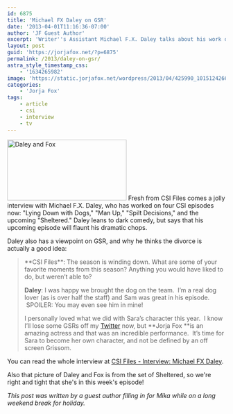 ```yaml
---
id: 6875
title: 'Michael FX Daley on GSR'
date: '2013-04-01T11:16:36-07:00'
author: 'JF Guest Author'
excerpt: 'Writer''s Assistant Michael F.X. Daley talks about his work on set and just a touch on his thoughts about the latest GSR happenings.'
layout: post
guid: 'https://jorjafox.net/?p=6875'
permalink: /2013/daley-on-gsr/
astra_style_timestamp_css:
    - '1634265982'
image: 'https://static.jorjafox.net/wordpress/2013/04/425990_10151242667651332_1808399906_n.jpg'
categories:
    - 'Jorja Fox'
tags:
    - article
    - csi
    - interview
    - tv
---
```


<img class="alignleft size-thumbnail wp-image-6876" alt="Daley and Fox" src="//static.jorjafox.net/wordpress/2013/04/425990_10151242667651332_1808399906_n.jpg" width="275" height="140" /> Fresh from CSI Files comes a jolly interview with Michael F.X. Daley, who has worked on four CSI episodes now: "Lying Down with Dogs," "Man Up," "Spilt Decisions," and the upcoming "Sheltered." Daley leans to dark comedy, but says that his upcoming episode will flaunt his dramatic chops.

Daley also has a viewpoint on GSR, and why he thinks the divorce is actually a good idea:
<blockquote>**CSI Files**: The season is winding down. What are some of your favorite moments from this season? Anything you would have liked to do, but weren’t able to?

**Daley**: I was happy we brought the dog on the team.  I’m a real dog lover (as is over half the staff) and Sam was great in his episode.  SPOILER: You may even see him in mine!

I personally loved what we did with Sara’s character this year.  I know I’ll lose some GSRs off my <a href="http://twitter.com/mfxdaley" target="_blank">Twitter</a> now, but **Jorja Fox **is an amazing actress and that was an incredible performance.  It’s time for Sara to become her own character, and not be defined by an off screen Grissom.</blockquote>
You can read the whole interview at <a href="http://www.csifiles.com/content/2013/04/interview-michael-fx-daley-2/">CSI Files - Interview: Michael FX Daley</a>.

Also that picture of Daley and Fox is from the set of Sheltered, so we're right and tight that she's in this week's episode!

_This post was written by a guest author filling in for Mika while on a long weekend break for holiday._
